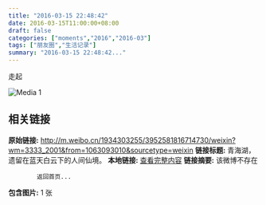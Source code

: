 ```yaml
---
title: "2016-03-15 22:48:42"
date: 2016-03-15T11:00:00+08:00
draft: false
categories: ["moments","2016","2016-03"]
tags: ["朋友圈","生活记录"]
summary: "2016-03-15 22:48:42..."
---
```


走起

![Media 1](/Moments/photos/2016-03-15/201603152248420.jpg)

## 相关链接

**原始链接:** http://m.weibo.cn/1934303255/3952581816714730/weixin?wm=3333_2001&from=1063093010&sourcetype=weixin
**链接标题:** 青海湖，遗留在蓝天白云下的人间仙境。
**本地链接:** [查看完整内容](/link_content/2016/03/2016-03-15-1/link_content/)
**链接摘要:** 该微博不存在
    
            返回首页...
**包含图片:** 1 张

